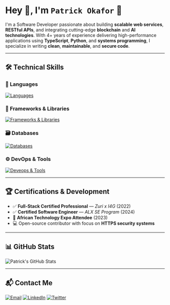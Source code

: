 # Hey 👋, I'm **`Patrick Okafor`** 👾

I'm a Software Developer passionate about building **scalable web services**, **RESTful APIs**, and integrating cutting-edge **blockchain** and **AI technologies**. With 4+ years of experience delivering high-performance applications using **TypeScript**, **Python**, and **systems programming**, I specialize in writing **clean**, **maintainable**, and **secure code**.

---

## 🛠️ Technical Skills

### 💬 Languages
[![Languages](https://skillicons.dev/icons?i=nodejs,js,ts,rust,python,c,bash)](https://skillicons.dev)

### 🧰 Frameworks & Libraries  
[![Frameworks & Libraries](https://skillicons.dev/icons?i=express,flask,django,jquery,react,next)](https://skillicons.dev)

### 🗃️ Databases  
[![Databases](https://skillicons.dev/icons?i=mongodb,mysql,postgres,redis)](https://skillicons.dev)

### ⚙️ DevOps & Tools  
[![Deveops & Tools](https://skillicons.dev/icons?i=cloudflare,docker,nginx,vscode,linux,windows,git,githubactions)](https://skillicons.dev)

---

## 🏆 Certifications & Development

- ✅ **Full-Stack Certified Professional** — *Zuri x I4G* (2022)  
- ✅ **Certified Software Engineer** — *ALX SE Program* (2024)  
- 🎤 **African Technology Expo Attendee** (2023)  
- 💻 Open-source contributor with focus on **HTTPS security systems**

---

## 📊 GitHub Stats

<div align="left">

![Patrick's GitHub Stats](https://github-readme-stats.vercel.app/api?username=patoski-patoski&show_icons=true&theme=radical)

<!-- Optional: Uncomment to show top languages -->
<!-- ![Top Languages](https://github-readme-stats.vercel.app/api/top-langs/?username=patoski-patoski&layout=compact&theme=radical) -->

</div>

---

## 📬 Contact Me

[![Email](https://skillicons.dev/icons?i=gmail)](mailto:codesbypatrick@gmail.com)
[![LinkedIn](https://skillicons.dev/icons?i=linkedin)](https://www.linkedin.com/in/patrick-okafor-c)
[![Twitter](https://skillicons.dev/icons?i=twitter)](https://twitter.com/codesbypatrick)
